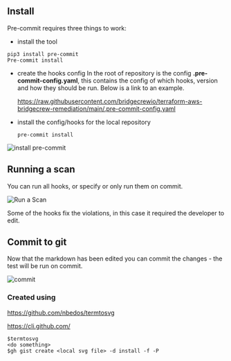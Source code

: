 ## Install

Pre-commit requires three things to work:

- install the tool

```shell
pip3 install pre-commit
Pre-commit install
```

- create the hooks config
  In the root of repository is the config **.pre-commit-config.yaml**, this contains the config of which hooks, version and how they should be run. Below is a link to an example.

  <https://raw.githubusercontent.com/bridgecrewio/terraform-aws-bridgecrew-remediation/main/.pre-commit-config.yaml>
- install the config/hooks for the local repository

  ```shell
  pre-commit install
  ```

![install pre-commit](https://gist.githubusercontent.com/JamesWoolfenden/cc23ee81879f21deef8580dde8f25c5a/raw/b7704edb429c902ed07465aba0264b9bb0cbc620/termtosvg_uy8yp1qr.svg)

## Running a scan

You can run all hooks, or specify or only run them on commit.

![Run a Scan](https://gist.githubusercontent.com/JamesWoolfenden/e61e007e1c59738fab5981cb835cc57e/raw/e3073a2d1ea388dcf760268d005d826d84f5ea96/termtosvg_r8pao6de.svg)

Some of the hooks fix the violations, in this case it required the developer to edit.

## Commit to git

Now that the markdown has been edited you can commit the changes - the test will be run on commit.

![commit](https://gist.githubusercontent.com/JamesWoolfenden/d269229f7c0ed5b16b1ed6c31a295816/raw/964edc9ccec51b982a40d2a6839433a4b28c5f2b/termtosvg_aehmh7cl.svg)

### Created using

<https://github.com/nbedos/termtosvg>

<https://cli.github.com/>

```shell
$termtosvg
<do something>
$gh gist create <local svg file> -d install -f -P
```
